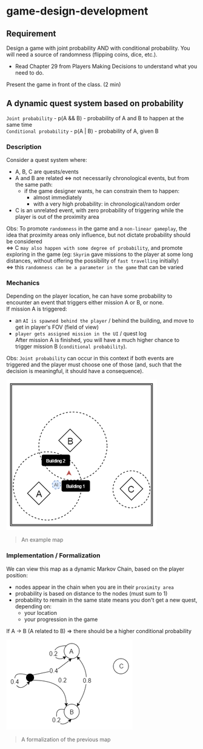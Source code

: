 # game-design-development

## Requirement

Design a game with joint probability AND with
conditional probability. You will need a source of
randomness (flipping coins, dice, etc.).
  + Read Chapter 29 from Players Making Decisions to
understand what you need to do.

Present the game in front of the class. (2 min)

## A dynamic quest system based on probability

`Joint probability` - p(A && B) - probability of A and B to happen at the same time  
`Conditional probability` - p(A | B) - probability of A, given B

### Description

Consider a quest system where:
+ A, B, C are quests/events
+ A and B are related <=> not necessarily chronological events, but from the same path:
  + if the game designer wants, he can constrain them to happen:
    + almost immediately
    + with a very high probability: in chronological/random order
+ C is an unrelated event, with zero probability of triggering while the player is out of the proximity area

Obs: To promote `randomness` in the game and a `non-linear gameplay`, the idea that proximity areas only influence, but not dictate probability should be considered  
<=> C `may also happen with some degree of probability`, and promote exploring in the game (eg: `Skyrim` gave missions to the player at some long distances, without offering the possibility of `fast travelling` initially)  
<=> this `randomness can be a parameter in the game` that can be varied

### Mechanics

Depending on the player location, he can have some probability to encounter an event that triggers either mission A or B, or none.  
If mission A is triggered:
+ an `AI is spawned behind the player` / behind the building, and move to get in player's FOV (field of view)
+ `player gets assigned mission in the UI` / quest log  
After mission A is finished, you will have a much higher chance to trigger mission B (`conditional probability`).

Obs: `Joint probability` can occur in this context if both events are triggered and the player must choose one of those (and, such that the decision is meaningful, it should have a consequence).


![](assets/Week11/Map.png)
> An example map


### Implementation / Formalization

We can view this map as a dynamic Markov Chain, based on the player position:
+ nodes appear in the chain when you are in their `proximity area`
+ probability is based on distance to the nodes (must sum to 1)
+ probability to remain in the same state means you don't get a new quest, depending on:
  + your location
  + your progression in the game

If A -> B (A related to B) => there should be a higher conditional probability


![](assets/Week11/Diagram.png)
> A formalization of the previous map
